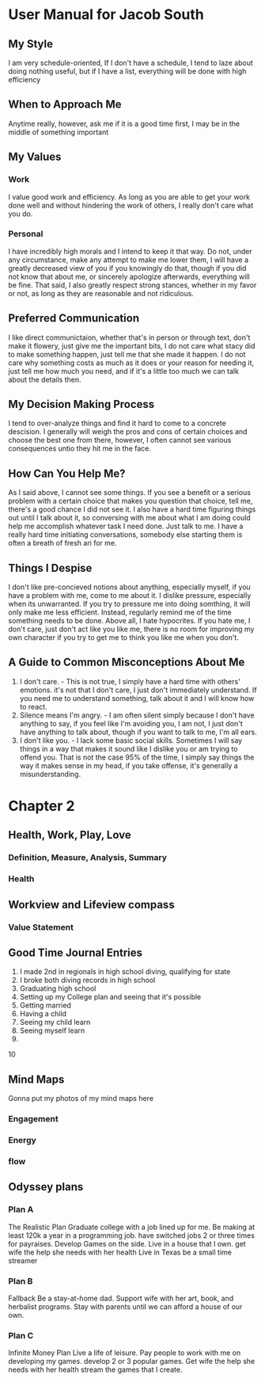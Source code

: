 # User Manual for Jacob South
## My Style
I am very schedule-oriented, If I don't have a schedule, I tend to laze about doing nothing useful, but if I have a list, everything will be done with high efficiency
## When to Approach Me
Anytime really, however, ask me if it is a good time first, I may be in the middle of something important
## My Values
### Work
I value good work and efficiency. As long as you are able to get your work done well and without hindering the work of others, I really don't care what you do.
### Personal
I have incredibly high morals and I intend to keep it that way. Do not, under any circumstance, make any attempt to make me lower them, I will have a greatly decreased view of you if you knowingly do that, though if you did not know that about me, or sincerely apologize afterwards, everything will be fine.
That said, I also greatly respect strong stances, whether in my favor or not, as long as they are reasonable and not ridiculous.
## Preferred Communication
I like direct communictaion, whether that's in person or through text, don't make it flowery, just give me the important bits, I do not care what stacy did to make something happen, just tell me that she made it happen.
I do not care why something costs as much as it does or your reason for needing it, just tell me how much you need, and if it's a little too much we can talk about the details then.
## My Decision Making Process
I tend to over-analyze things and find it hard to come to a concrete descision. I generally will weigh the pros and cons of certain choices and choose the best one from there, however, I often cannot see various consequences untio they hit me in the face.
## How Can You Help Me?
As I said above, I cannot see some things. If you see a benefit or a serious problem with a certain choice that makes you question that choice, tell me, there's a good chance I did not see it. I also have a hard time figuring things out until I talk about it, so conversing with me about what I am doing could help me accomplish whatever task I need done.
Just talk to me. I have a really hard time initiating conversations, somebody else starting them is often a breath of fresh ari for me.
## Things I Despise
I don't like pre-concieved notions about anything, especially myself, if you have a problem with me, come to me about it.
I dislike pressure, especially when its unwarranted. If you try to pressure me into doing somthing, it will only make me less efficient. Instead, regularly remind me of the time something needs to be done. 
Above all, I hate hypocrites. If you hate me, I don't care, just don't act like you like me, there is no room for improving my own character if you try to get me to think you like me when you don't.
## A Guide to Common Misconceptions About Me
1. I don't care. - This is not true, I simply have a hard time with others' emotions. it's not that I don't care, I just don't immediately understand. If you need me to understand something, talk about it and I will know how to react.
2. Silence means I'm angry. - I am often silent simply because I don't have anything to say, if you feel like I'm avoiding you, I am not, I just don't have anything to talk about, though if you want to talk to me, I'm all ears.
3. I don't like you. - I lack some basic social skills. Sometimes I will say things in a way that makes it sound like I dislike you or am trying to offend you. That is not the case 95% of the time, I simply say things the way it makes sense in my head, if you take offense, it's generally a misunderstanding.

# Chapter 2

## Health, Work, Play, Love
### Definition, Measure, Analysis, Summary
### Health
## Workview and Lifeview compass
### Value Statement
## Good Time Journal Entries
1. I made 2nd in regionals in high school diving, qualifying for state
2. I broke both diving records in high school
3. Graduating high school
4. Setting up my College plan and seeing that it's possible
5. Getting married
6. Having a child
7. Seeing my child learn
8. Seeing myself learn
9. 
10
## Mind Maps
Gonna put my photos of my mind maps here
### Engagement
### Energy
### flow
## Odyssey plans
### Plan A
The Realistic Plan
Graduate college with a job lined up for me.
Be making at least 120k a year in a programming job.
have switched jobs 2 or three times for payraises.
Develop Games on the side.
Live in a house that I own.
get wife the help she needs with her health
Live in Texas
be a small time streamer

### Plan B
Fallback
Be a stay-at-home dad.
Support wife with her art, book, and herbalist programs.
Stay with parents until we can afford a house of our own.

### Plan C

Infinite Money Plan
Live a life of leisure.
Pay people to work with me on developing my games.
develop 2 or 3 popular games.
Get wife the help she needs with her health
stream the games that I create.
